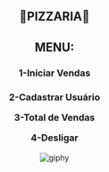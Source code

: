 <div align="center">
<h2>🍕PIZZARIA🍕</h2>
<h2>MENU:</h2>  
<h3>1-Iniciar Vendas<h3>
  
<h3>
  
2-Cadastrar Usuário

3-Total de Vendas

4-Desligar
</h3>
</div>
       <div align="center">          
               
![giphy](https://github.com/luanaxcardoso/Pizzaria/assets/112970416/cc6d668a-c385-4458-813c-7fa460fecbb0)
